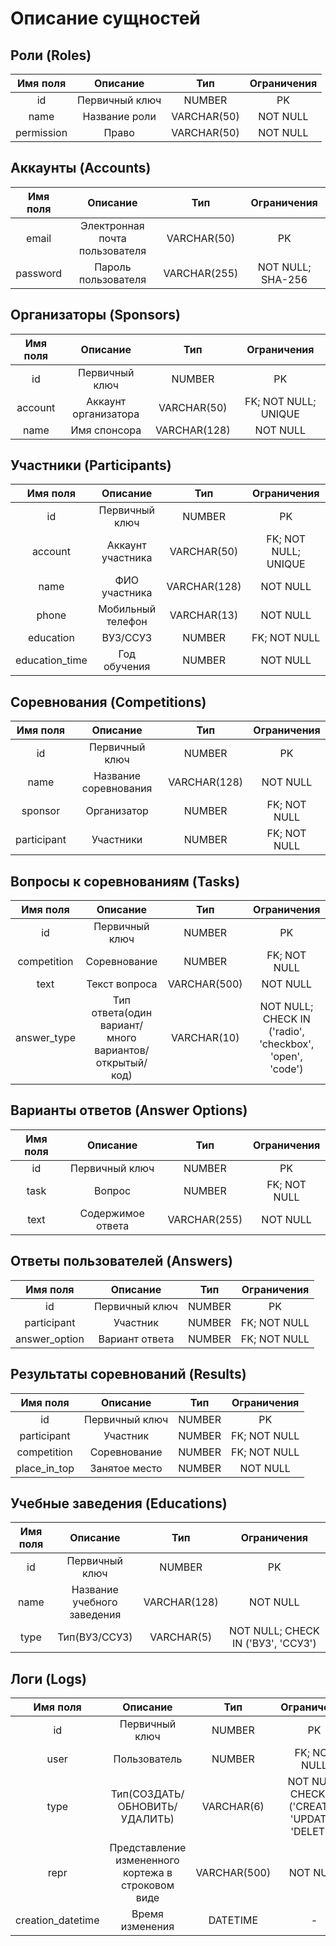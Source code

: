 # Описание сущностей

## Роли (Roles)
| Имя поля | Описание | Тип | Ограничения |
|:--------:|:--------:|:---:|:-----------:|
| id | Первичный ключ | NUMBER | PK |
| name | Название роли | VARCHAR(50) | NOT NULL |
| permission | Право | VARCHAR(50) | NOT NULL |
## Аккаунты (Accounts)
| Имя поля | Описание | Тип | Ограничения |
|:--------:|:--------:|:---:|:-----------:|
| email | Электронная почта пользователя | VARCHAR(50) | PK |
| password | Пароль пользователя | VARCHAR(255) | NOT NULL; SHA-256 |
## Организаторы (Sponsors)
| Имя поля | Описание | Тип | Ограничения |
|:--------:|:--------:|:---:|:-----------:|
| id | Первичный ключ | NUMBER | PK |
| account | Аккаунт организатора | VARCHAR(50) | FK; NOT NULL; UNIQUE |
| name | Имя спонсора | VARCHAR(128) | NOT NULL |
## Участники (Participants)
| Имя поля | Описание | Тип | Ограничения |
|:--------:|:--------:|:---:|:-----------:|
| id | Первичный ключ | NUMBER | PK  |
| account | Аккаунт участника | VARCHAR(50) | FK; NOT NULL; UNIQUE |
| name | ФИО участника | VARCHAR(128) | NOT NULL |
| phone | Мобильный телефон | VARCHAR(13) | NOT NULL |
| education | ВУЗ/ССУЗ | NUMBER | FK; NOT NULL |
| education_time | Год обучения | NUMBER | NOT NULL |
## Соревнования (Competitions)
| Имя поля | Описание | Тип | Ограничения |
|:--------:|:--------:|:---:|:-----------:|
| id | Первичный ключ | NUMBER | PK |
| name | Название соревнования | VARCHAR(128) | NOT NULL |
| sponsor | Организатор | NUMBER | FK; NOT NULL |
| participant | Участники | NUMBER | FK; NOT NULL |
## Вопросы к соревнованиям (Tasks)
| Имя поля | Описание | Тип | Ограничения |
|:--------:|:--------:|:---:|:-----------:|
| id | Первичный ключ | NUMBER | PK |
| competition | Соревнование | NUMBER | FK; NOT NULL |
| text | Текст вопроса | VARCHAR(500) | NOT NULL |
| answer_type | Тип ответа(один вариант/много вариантов/открытый/код) | VARCHAR(10) | NOT NULL; CHECK IN ('radio', 'checkbox', 'open', 'code') |
## Варианты ответов (Answer Options)
| Имя поля | Описание | Тип | Ограничения |
|:--------:|:--------:|:---:|:-----------:|
| id | Первичный ключ | NUMBER | PK |
| task | Вопрос | NUMBER | FK; NOT NULL |
| text | Содержимое ответа | VARCHAR(255) | NOT NULL |
## Ответы пользователей (Answers)
| Имя поля | Описание | Тип | Ограничения |
|:--------:|:--------:|:---:|:-----------:|
| id | Первичный ключ | NUMBER | PK |
| participant | Участник | NUMBER | FK; NOT NULL |
| answer_option | Вариант ответа | NUMBER | FK; NOT NULL |
## Результаты соревнований (Results)
| Имя поля | Описание | Тип | Ограничения |
|:--------:|:--------:|:---:|:-----------:|
| id | Первичный ключ | NUMBER | PK |
| participant | Участник | NUMBER | FK; NOT NULL |
| competition | Соревнование | NUMBER | FK; NOT NULL |
| place_in_top | Занятое место | NUMBER | NOT NULL |
## Учебные заведения (Educations)
| Имя поля | Описание | Тип | Ограничения |
|:--------:|:--------:|:---:|:-----------:|
| id | Первичный ключ | NUMBER | PK |
| name | Название учебного заведения | VARCHAR(128) | NOT NULL |
| type | Тип(ВУЗ/ССУЗ) | VARCHAR(5) | NOT NULL; CHECK IN ('ВУЗ', 'ССУЗ') |
## Логи (Logs)
| Имя поля | Описание | Тип | Ограничения |
|:--------:|:--------:|:---:|:-----------:|
| id | Первичный ключ | NUMBER | PK |
| user | Пользователь | NUMBER | FK; NOT NULL |
| type | Тип(СОЗДАТЬ/ОБНОВИТЬ/УДАЛИТЬ) | VARCHAR(6) | NOT NULL; CHECK IN ('CREATE', 'UPDATE', 'DELETE') |
| repr | Представление измененного кортежа в строковом виде | VARCHAR(500) | NOT NULL |
| creation_datetime | Время изменения | DATETIME | - |